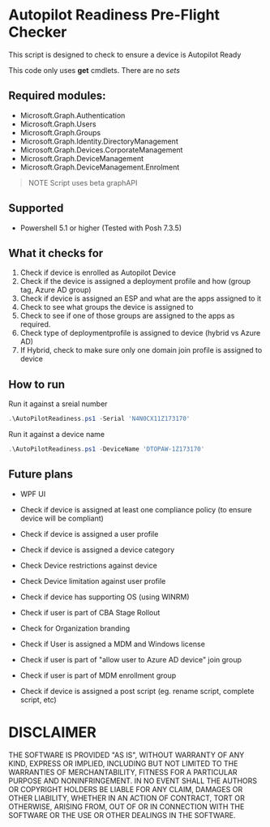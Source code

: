 # Autopilot Readiness Pre-Flight Checker

This script is designed to check to ensure a device is Autopilot Ready

This code only uses **get** cmdlets. There are no _sets_

## Required modules:

- Microsoft.Graph.Authentication
- Microsoft.Graph.Users
- Microsoft.Graph.Groups
- Microsoft.Graph.Identity.DirectoryManagement
- Microsoft.Graph.Devices.CorporateManagement
- Microsoft.Graph.DeviceManagement
- Microsoft.Graph.DeviceManagement.Enrolment

> NOTE Script uses beta graphAPI

## Supported

- Powershell 5.1 or higher (Tested with Posh 7.3.5)


## What it checks for

1. Check if device is enrolled as Autopilot Device
2. Check if the device is assigned a deployment profile and how (group tag, Azure AD group)
3. Check if device is assigned an ESP and what are the apps assigned to it
4. Check to see what groups the device is assigned to
5. Check to see if one of those groups are assigned to the apps as required.
6. Check type of deploymentprofile is assigned to device (hybrid vs Azure AD)
7. If Hybrid, check to make sure only one domain join profile is assigned to device


## How to run
Run it against a sreial number
```powershell
.\AutoPilotReadiness.ps1 -Serial 'N4N0CX11Z173170'
```
Run it against a device name
```powershell
.\AutoPilotReadiness.ps1 -DeviceName 'DTOPAW-1Z173170'
```

## Future plans

- WPF UI
- Check if device is assigned at least one compliance policy (to ensure device will be compliant)

- Check if device is assigned a user profile
- Check if device is assigned a device category
- Check Device restrictions against device
- Check Device limitation against user profile
- Check if device has supporting OS (using WINRM)
- Check if user is part of CBA Stage Rollout
- Check for Organization branding
- Check if User is assigned a MDM and Windows license
- Check if user is part of "allow user to Azure AD device" join group
- Check if user is part of MDM enrollment group
- Check if device is assigned a post script (eg. rename script, complete script, etc)
            
# DISCLAIMER

THE SOFTWARE IS PROVIDED "AS IS", WITHOUT WARRANTY OF ANY KIND, EXPRESS
OR IMPLIED, INCLUDING BUT NOT LIMITED TO THE WARRANTIES OF MERCHANTABILITY,
FITNESS FOR A PARTICULAR PURPOSE AND NONINFRINGEMENT. IN NO EVENT SHALL THE
AUTHORS OR COPYRIGHT HOLDERS BE LIABLE FOR ANY CLAIM, DAMAGES OR OTHER
LIABILITY, WHETHER IN AN ACTION OF CONTRACT, TORT OR OTHERWISE, ARISING
FROM, OUT OF OR IN CONNECTION WITH THE SOFTWARE OR THE USE OR OTHER
DEALINGS IN THE SOFTWARE.

